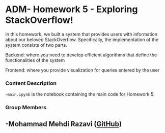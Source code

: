 # ADM- Homework 5 - Exploring StackOverflow!
In this homework, we built a system that provides users with information about our beloved StackOverflow. Specifically, the implementation of the system consists of two parts.

Backend: where you need to develop efficient algorithms that define the functionalities of the system

Frontend: where you provide visualization for queries entered by the user

### Content Description
-``
main.ipynb
`` is the notebook containing the main code for Homework 5.

### Group Members

-Mohammad Mehdi Razavi ([GitHub](https://github.com/mehdiz97))
-
